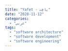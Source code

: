 ```yaml
---
title: "Yafet - يافِت"
date: "2020-11-12"
categories:
  - "عربي"
tags:
  - "software architecture"
  - "software development"
  - "software engineering"
---
```

